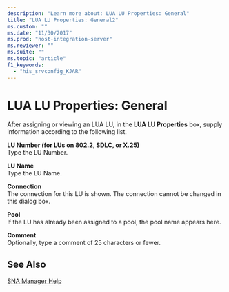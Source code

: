 ```yaml
---
description: "Learn more about: LUA LU Properties: General"
title: "LUA LU Properties: General2"
ms.custom: ""
ms.date: "11/30/2017"
ms.prod: "host-integration-server"
ms.reviewer: ""
ms.suite: ""
ms.topic: "article"
f1_keywords: 
  - "his_srvconfig_KJAR"
---
```

# LUA LU Properties: General
After assigning or viewing an LUA LU, in the **LUA LU Properties** box, supply information according to the following list.  
  
 **LU Number (for LUs on 802.2, SDLC, or X.25)**  
 Type the LU Number.  
  
 **LU Name**  
 Type the LU Name.  
  
 **Connection**  
 The connection for this LU is shown. The connection cannot be changed in this dialog box.  
  
 **Pool**  
 If the LU has already been assigned to a pool, the pool name appears here.  
  
 **Comment**  
 Optionally, type a comment of 25 characters or fewer.  
  
## See Also  
 [SNA Manager Help](../core/sna-manager-help1.md)
